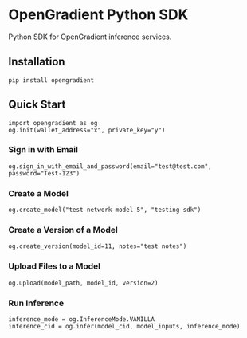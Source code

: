 # OpenGradient Python SDK

Python SDK for OpenGradient inference services.

## Installation
```
pip install opengradient
```

## Quick Start
```
import opengradient as og
og.init(wallet_address="x", private_key="y")
```

### Sign in with Email
```
og.sign_in_with_email_and_password(email="test@test.com", password="Test-123")
```

### Create a Model
```
og.create_model("test-network-model-5", "testing sdk")
```

### Create a Version of a Model
```
og.create_version(model_id=11, notes="test notes")
```

### Upload Files to a Model
```
og.upload(model_path, model_id, version=2)
```

### Run Inference
```
inference_mode = og.InferenceMode.VANILLA
inference_cid = og.infer(model_cid, model_inputs, inference_mode)
```

